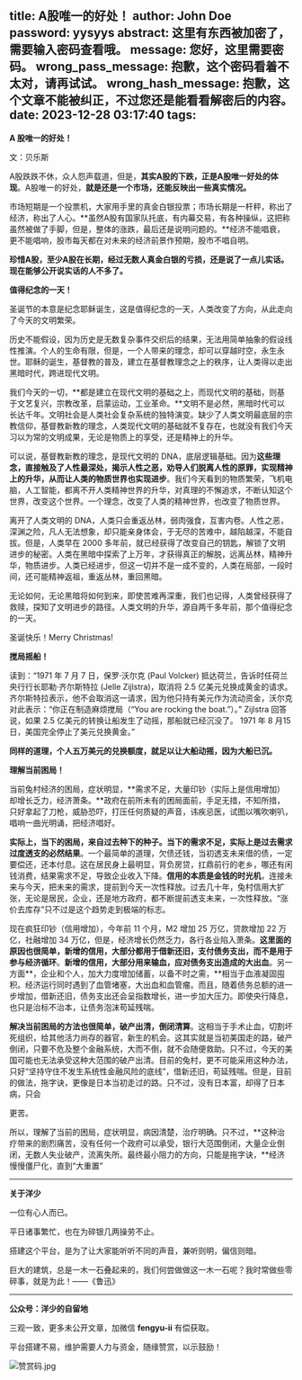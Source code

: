 title: A股唯一的好处！
author: John Doe
password: yysyys
abstract: 这里有东西被加密了，需要输入密码查看哦。
message: 您好，这里需要密码。
wrong_pass_message: 抱歉，这个密码看着不太对，请再试试。
wrong_hash_message: 抱歉，这个文章不能被纠正，不过您还是能看看解密后的内容。
date: 2023-12-28 03:17:40
tags:
---
**A 股唯一的好处！**<!--more-->

文：贝乐斯

A股跌跌不休，众人怨声载道，但是，**其实A股的下跌，正是A股唯一好处的体现**。A股唯一的好处，**就是还是一个市场，还能反映出一些真实情况。**

市场短期是一个投票机，大家用手里的真金白银投票；市场长期是一杆秤，称出了经济，称出了人心。**虽然A股有国家队托底，有内幕交易，有各种操纵，这把称虽然被做了手脚，但是，整体的涨跌，最后还是说明问题的。**经济不能唱衰，更不能唱响，股市每天都在对未来的经济前景作预期，股市不唱自明。

**珍惜A股，至少A股在长期，经过无数人真金白银的亏损，还是说了一点儿实话。现在能够公开说实话的人不多了。**

**值得纪念的一天！**

圣诞节的本意是纪念耶稣诞生，这是值得纪念的一天，人类改变了方向，从此走向了今天的文明繁荣。

历史不能假设，因为历史是无数复杂事件交织后的结果，无法用简单抽象的假设线性推演。个人的生命有限，但是，一个人带来的理念，却可以穿越时空，永生永世。耶稣的诞生，基督教的普及，建立在基督教理念之上的秩序，让人类得以走出黑暗时代，跨进现代文明。

我们今天的一切，**都是建立在现代文明的基础之上，而现代文明的基础，则基于文艺复兴，宗教改革，启蒙运动，工业革命。**文明不是必然，黑暗时代可以长达千年。文明社会是人类社会复杂系统的独特演变。缺少了人类文明最底层的宗教信仰，基督教新教的理念，人类现代文明的基础就不复存在，也就没有我们今天习以为常的文明成果，无论是物质上的享受，还是精神上的升华。

可以说，基督教新教的理念，是现代文明的 DNA，底层逻辑基础。因为**这些理念，直接触及了人性最深处，揭示人性之恶，劝导人们脱离人性的原罪，实现精神上的升华，从而让人类的物质世界也实现进步**。我们今天看到的物质繁荣，飞机电脑，人工智能，都离不开人类精神世界的升华，对真理的不懈追求，不断认知这个世界，改变这个世界。一个理念，改变了人类的精神世界，也改变了物质世界。

离开了人类文明的 DNA，人类只会重返丛林，弱肉强食，互害内卷。人性之恶，深渊之险，凡人无法想象，却只能亲身体会，于无尽的苦难中，越陷越深，不能自拔。但是，人类早在 2000 多年前，就已经获得了改变自己的钥匙，解锁了文明进步的秘密。人类在黑暗中探索了上万年，才获得真正的解脱，远离丛林，精神升华，物质进步。人类已经进步，但这一切并不是一成不变的，人类在局部，一段时间，还可能精神返祖，重返丛林，重回黑暗。

无论如何，无论黑暗将如何到来，即使苦难再深重，我们也记得，人类曾经获得了救赎，探知了文明进步的路径。人类文明的升华，源自两千多年前，那个值得纪念的一天。

圣诞快乐！Merry Christmas!

**搅局摇船！**

读到：“1971 年 7 月 7 日，保罗·沃尔克 (Paul Volcker) 抵达荷兰，告诉时任荷兰央行行长耶勒·齐尔斯特拉 (Jelle Zijlstra)，取消将 2.5 亿美元兑换成黄金的请求。齐尔斯特拉表示，他不会取消这一请求，因为他只持有美元作为流动资金，沃尔克对此表示：“你正在制造麻烦搅局（“You are rocking the boat.”）。” Zijlstra 回答说，如果 2.5 亿美元的转换让船发生了动摇，那船就已经沉没了。 1971 年 8 月15 日，美国完全停止了美元兑换黄金。”

**同样的道理，个人五万美元的兑换额度，就足以让大船动摇，因为大船已沉。**

**理解当前困局！**

当前兔村经济的困局，症状明显，**需求不足，大量印钞（实际上是信用增加）却增长乏力，经济萧条。**政府在前所未有的困局面前，手足无措，不知所措，只好拿起了刀枪，威胁恐吓，打压任何质疑的声音，讳疾忌医，试图以嘴吹喇叭，唱响一曲光明诵，把经济唱好。

**实际上，当下的困局，来自过去种下的种子。当下的需求不足，实际上是过去需求过度透支的必然结果**。一个最简单的道理，欠债还钱，当初透支未来借的债，一定要偿还，还本付息。这在居民身上最明显，背负房贷，扛鼎前行的老乡，哪还有闲钱消费，结果需求不足，导致企业收入下降。**信用的本质是金钱的时光机**，连接未来与今天，把未来的需求，提前到今天一次性释放。过去几十年，兔村信用大扩张，无论是居民，企业，还是地方政府，都不断提前透支未来，一次性释放。“涨价去库存”只不过是这个趋势走到极端的标志。

现在疯狂印钞（信用增加），今年前 11 个月，M2 增加 25 万亿，贷款增加 22 万亿，社融增加 34 万亿，但是，经济增长仍然乏力，各行各业陷入萧条。**这里面的原因也很简单，新增的信用，大部分都用于借新还旧，支付债务支出，而不是用于参与经济循环**。**新增的信用，大部分用来输血，应对债务支出造成的大出血**。另一方面**，企业和个人，加大力度增加储蓄，以备不时之需，**相当于血液凝固囤积。经济运行同时遇到了血管堵塞，大出血和血管瘤。而且，随着债务总额的进一步增加，借新还旧，债务支出还会呈指数增长，进一步加大压力。即使央行降息，也只是治标不治本，让债务泡沫苟延残喘。

**解决当前困局的方法也很简单，破产出清，倒闭清算**。这相当于手术止血，切割坏死组织，给其他活力尚存的器官，新生的机会。这其实就是当初美国走的路，破产倒闭，只要不危及整个金融系统，大而不倒，就不会随便救助。只不过，今天的美国可能也无法承受这种大范围的破产出清。目前的兔村，更不可能采用这种办法，只好“坚持守住不发生系统性金融风险的底线”，借新还旧，苟延残喘。但是，目前的做法，拖字诀，更像是日本当初走过的路。只不过，没有日本富，却得了日本病，只会

更苦。

所以，理解了当前的困局，症状明显，病因清楚，治疗明确。只不过，**这种治疗带来的剧烈痛苦，没有任何一个政府可以承受，银行大范围倒闭，大量企业倒闭，无数人失业破产，流离失所。最终最小阻力的方向，只能是拖字诀，**经济慢慢僵尸化，直到“大重置”
- - -
**关于洋少**

一位有心人而已。

平日诸事繁忙，也在为碎银几两操劳不止。

搭建这个平台，是为了让大家能听听不同的声音，兼听则明，偏信则暗。

巨大的建筑，总是一木一石叠起来的，我们何尝做做这一木一石呢？我时常做些零碎事，就是为此！——《鲁迅》

---

**公众号：洋少的自留地** 

三观一致，更多未公开文章，加微信 **fengyu-ii** 有偿获取。

平台搭建不易，维护需要人力与资金，随缘赞赏，以示鼓励！

![赞赏码.jpg](/images/shang.jpg)